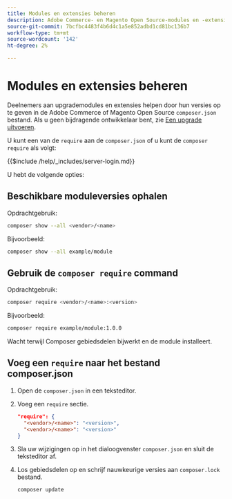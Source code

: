 ```yaml
---
title: Modules en extensies beheren
description: Adobe Commerce- en Magento Open Source-modules en -extensies beheren met behulp van de opdrachtregelinterface en Composer-pakketbeheer.
source-git-commit: 7bcfbc4483f4b6d4c1a5e852adbd1cd81bc136b7
workflow-type: tm+mt
source-wordcount: '142'
ht-degree: 2%

---
```



# Modules en extensies beheren

Deelnemers aan upgrademodules en extensies helpen door hun versies op te geven in de Adobe Commerce of Magento Open Source `composer.json` bestand. Als u geen bijdragende ontwikkelaar bent, zie [Een upgrade uitvoeren](../implementation/perform-upgrade.md).

U kunt een van de `require` aan de `composer.json` of u kunt de `composer require` als volgt:

{{$include /help/_includes/server-login.md}}

U hebt de volgende opties:

## Beschikbare moduleversies ophalen

Opdrachtgebruik:

```bash
composer show --all <vendor>/<name>
```

Bijvoorbeeld:

```bash
composer show --all example/module
```

## Gebruik de `composer require` command

Opdrachtgebruik:

```bash
composer require <vendor>/<name>:<version>
```

Bijvoorbeeld:

```bash
composer require example/module:1.0.0
```

Wacht terwijl Composer gebiedsdelen bijwerkt en de module installeert.

## Voeg een `require` naar het bestand composer.json

1. Open de `composer.json` in een teksteditor.

1. Voeg een `require` sectie.

   ```json
   "require": {
     "<vendor>/<name>": "<version>",
     "<vendor>/<name>": "<version>"
   }
   ```

1. Sla uw wijzigingen op in het dialoogvenster `composer.json` en sluit de teksteditor af.

1. Los gebiedsdelen op en schrijf nauwkeurige versies aan `composer.lock` bestand.

   ```bash
   composer update
   ```
